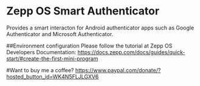 # Zepp OS Smart Authenticator
Provides a smart interacton for Android authenticator apps such as Google Authenticator and Microsoft Authenticator.

##Environment configuration
Please follow the tutorial at Zepp OS Developers Documentation:
https://docs.zepp.com/docs/guides/quick-start/#create-the-first-mini-program


#Want to buy me a coffee?
https://www.paypal.com/donate/?hosted_button_id=WK4N5FLJLGXV6